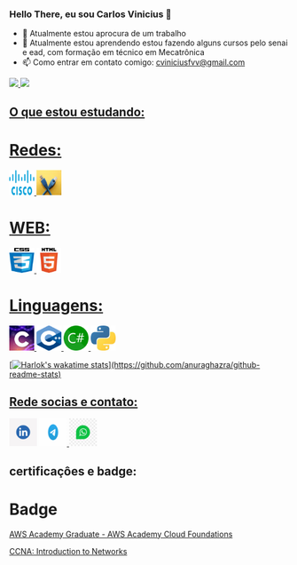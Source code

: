 ### Hello There, eu sou Carlos Vinicius 👋

- 🔭 Atualmente estou aprocura de um trabalho
- 🌱 Atualmente estou aprendendo estou fazendo alguns cursos pelo senai e ead, com formação em técnico em Mecatrônica
- 📫 Como entrar em contato comigo: cviniciusfvv@gmail.com

<div>
<a href="https://github.com/cviniciusfvv">
<img loading="lazy" height="180em" src="https://github-readme-stats.vercel.app/api/top-langs/?username=cviniciusfvv&layout=compact&langs_count=7&theme=dracula"/>
<img loading="lazy" height="180em" src="https://github-readme-stats.vercel.app/api?username=cviniciusfvv&show_icons=true&theme=dracula&include_all_commits=true&count_private=true"/>
</div>

## O que estou estudando:

# Redes:

<img loading="lazy" src="IMG/cisco/android-chrome-512x512.png" width="45" height="45"/> <img loading="lazy" src="IMG/redes/android-chrome-512x512.png" width="45" height="45"/>

# WEB:

<img loading="lazy" src="IMG/CSS/android-chrome-512x512.png" width="45" height="45"/> <img loading="lazy" src="IMG/HTML/android-chrome-512x512.png" width="45" height="45"/>

# Linguagens:

<img loading="lazy" src="IMG/c/android-chrome-512x512.png" width="45" height="45"/> <img loading="lazy" src="IMG/c++/android-chrome-512x512.png" width="45" height="45"/> <img loading="lazy" src="IMG/Csharp/android-chrome-512x512.png" width="45" height="45"/> <img loading="lazy" src="IMG/python/android-chrome-512x512.png" width="45" height="45"/>

[![Harlok's wakatime stats](https://github-readme-stats.vercel.app/api/wakatime?username=@Mantraz_)](https://github.com/anuraghazra/github-readme-stats)

## Rede socias e contato:

<div>
  <a href="https://www.linkedin.com/in/cviniciusfvvalentim/" target="_blank"> <img src="IMG\linkedin\android-chrome-512x512.png" width="50" height="50"></a>
  <a href="https://t.me/CViniciusFVValentim" target="_blank"> <img src="IMG\Telegram\android-chrome-512x512.png" width="50" height="50"> </a>
  <a href="https://wa.me/551999659-6674" target="_blank"> <img src="IMG\Whatsapp\android-chrome-512x512.png" width="50" height="50"></a>
</div>

## certificaçôes e badge:

# Badge

<div><a href="https://www.credly.com/badges/3ed227f8-66a4-4c35-b570-273973b03199/public_url"><p>AWS Academy Graduate - AWS Academy Cloud Foundations</p></a><div>
<div><a href="https://www.credly.com/badges/4c37c422-54d9-477a-8b09-79b1a8af1b1b/public_url"><p>CCNA: Introduction to Networks</p></a><div>
